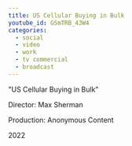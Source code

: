```yaml
---
title: US Cellular Buying in Bulk
youtube_id: GSmTRB_43W4
categories:
  - social
  - video
  - work
  - tv commercial
  - broadcast
---
```

"US Cellular Buying in Bulk"

Director: Max Sherman

Production: Anonymous Content

2022
